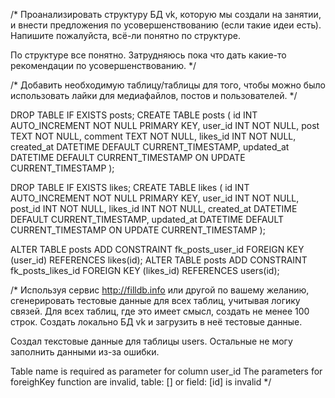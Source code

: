 /* Проанализировать структуру БД vk, которую мы создали на занятии, и внести предложения по усовершенствованию (если такие идеи есть). Напишите пожалуйста, всё-ли понятно по структуре. 

По структуре все понятно. Затрудняюсь пока что дать какие-то рекомендации по усовершенствованию. */


/* Добавить необходимую таблицу/таблицы для того, чтобы можно было использовать лайки для медиафайлов, постов и пользователей. */

DROP TABLE IF EXISTS  posts;
CREATE TABLE posts (
	id INT AUTO_INCREMENT NOT NULL PRIMARY KEY,
	user_id INT NOT NULL,
	post TEXT NOT NULL,
    comment TEXT NOT NULL,
	likes_id INT NOT NULL,
    created_at DATETIME DEFAULT CURRENT_TIMESTAMP,
    updated_at DATETIME DEFAULT CURRENT_TIMESTAMP ON UPDATE CURRENT_TIMESTAMP
);


DROP TABLE IF EXISTS  likes;
CREATE TABLE likes (
	id INT AUTO_INCREMENT NOT NULL PRIMARY KEY,
    user_id INT NOT NULL,
    post_id INT NOT NULL,
    likes_id INT NOT NULL,
    created_at DATETIME DEFAULT CURRENT_TIMESTAMP,
    updated_at DATETIME DEFAULT CURRENT_TIMESTAMP ON UPDATE CURRENT_TIMESTAMP
);

ALTER TABLE posts ADD CONSTRAINT fk_posts_user_id FOREIGN  KEY (user_id) REFERENCES likes(id);
ALTER TABLE posts ADD CONSTRAINT fk_posts_likes_id FOREIGN  KEY (likes_id) REFERENCES users(id);

/* Используя сервис http://filldb.info или другой по вашему желанию, сгенерировать тестовые данные для всех таблиц, учитывая логику связей. Для всех таблиц, где это имеет смысл, создать не менее 100 строк. Создать локально БД vk и загрузить в неё тестовые данные.



Создал текстовые данные для таблицы users. Остальные не могу заполнить данными из-за ошибки.

Table name is required as parameter for column user_id
The parameters for foreighKey function are invalid, table: [] or field: [id] is invalid */
